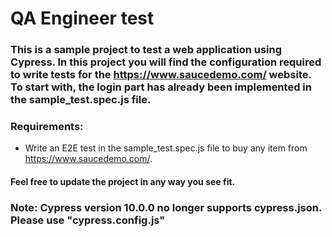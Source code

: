# QA Engineer test

### This is a sample project to test a web application using Cypress. In this project you will find the configuration required to write tests for the https://www.saucedemo.com/ website. To start with, the login part has already been implemented in the sample_test.spec.js file.

### Requirements:

- Write an E2E test in the sample_test.spec.js file to buy any item from https://www.saucedemo.com/.

#### Feel free to update the project in any way you see fit.

### Note: Cypress version 10.0.0 no longer supports cypress.json. Please use "cypress.config.js"